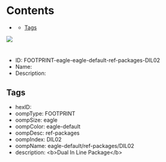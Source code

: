 



Contents
========

* [](#)
	* [Tags](#tags)
  
![][im]
# 

- ID: FOOTPRINT-eagle-eagle-default-ref-packages-DIL02
- Name: 
- Description: 

## Tags

- hexID: 
- oompType: FOOTPRINT
- oompSize: eagle
- oompColor: eagle-default
- oompDesc: ref-packages
- oompIndex: DIL02
- oompName: eagle-default/ref-packages/DIL02
- description: &lt;b&gt;Dual In Line Package&lt;/b&gt;



[im]: image.png
